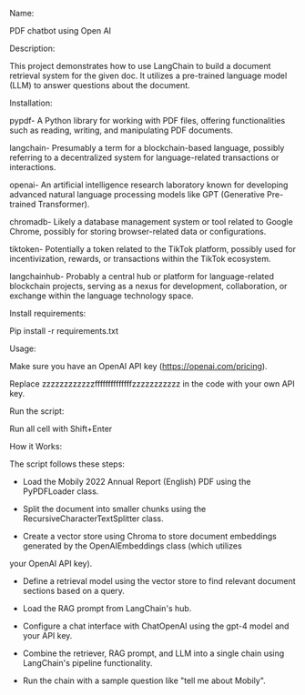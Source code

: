 Name: 

PDF chatbot using Open AI

Description:

This project demonstrates how to use LangChain to build a document retrieval system for the given doc. It utilizes a pre-trained language model (LLM) to answer questions about the document.

Installation:

pypdf- A Python library for working with PDF files, offering functionalities such as reading, writing, and manipulating PDF documents.

langchain- Presumably a term for a blockchain-based language, possibly referring to a decentralized system for language-related transactions or interactions.

openai- An artificial intelligence research laboratory known for developing advanced natural language processing models like GPT (Generative Pre-trained Transformer).

chromadb- Likely a database management system or tool related to Google Chrome, possibly for storing browser-related data or configurations.

tiktoken- Potentially a token related to the TikTok platform, possibly used for incentivization, rewards, or transactions within the TikTok ecosystem.

langchainhub- Probably a central hub or platform for language-related blockchain projects, serving as a nexus for development, collaboration, or exchange within the language technology space.

Install requirements:

Pip install -r requirements.txt

Usage:

Make sure you have an OpenAI API key (https://openai.com/pricing).

Replace zzzzzzzzzzzzffffffffffffffzzzzzzzzzzz in the code with your own API key.

Run the script:

Run all cell with Shift+Enter

How it Works:

The script follows these steps:

- Load the Mobily 2022 Annual Report (English) PDF using the PyPDFLoader class.

- Split the document into smaller chunks using the RecursiveCharacterTextSplitter class.

- Create a vector store using Chroma to store document embeddings generated by the OpenAIEmbeddings class (which utilizes

your OpenAI API key).

- Define a retrieval model using the vector store to find relevant document sections based on a query.

- Load the RAG prompt from LangChain's hub.

- Configure a chat interface with ChatOpenAI using the gpt-4 model and your API key.

- Combine the retriever, RAG prompt, and LLM into a single chain using LangChain's pipeline functionality.

- Run the chain with a sample question like "tell me about Mobily".
